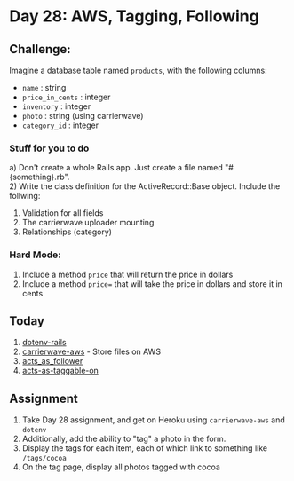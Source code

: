 Day 28: AWS, Tagging, Following
========================

Challenge:
----

Imagine a database table named `products`, with the following columns:

* `name` : string
* `price_in_cents` : integer
* `inventory` : integer
* `photo` : string (using carrierwave)
* `category_id` : integer

### Stuff for you to do

a) Don't create a whole Rails app. Just create a file named "#{something}.rb".  
2) Write the class definition for the ActiveRecord::Base object. Include the
follwing:

1. Validation for all fields
1. The carrierwave uploader mounting
1. Relationships (category)

### Hard Mode:

1. Include a method `price` that will return the price in dollars
1. Include a method `price=` that will take the price in dollars and store it in
   cents


Today
-----

1. [dotenv-rails](https://github.com/bkeepers/dotenv)
1. [carrierwave-aws](https://github.com/sorentwo/carrierwave-aws) - Store files on AWS
1. [acts_as_follower](https://github.com/tcocca/acts_as_follower)
1. [acts-as-taggable-on](https://github.com/mbleigh/acts-as-taggable-on)


Assignment
----------

1. Take Day 28 assignment, and get on Heroku using `carrierwave-aws` and `dotenv`
1. Additionally, add the ability to "tag" a photo in the form.
1. Display the tags for each item, each of which link to something like `/tags/cocoa` 
1. On the tag page, display all photos tagged with cocoa
    
